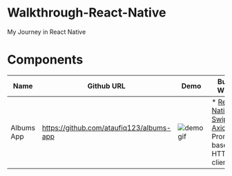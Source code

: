 # Walkthrough-React-Native

My Journey in React Native


# Components

Name | Github URL | Demo | Built With
--- | --- | --- | ---
Albums App | https://github.com/ataufiq123/albums-app | ![demogif](http://res.cloudinary.com/dy7djjror/image/upload/v1519951322/demo.gif)|* [React Native Swiper](https://github.com/leecade/react-native-swiper)* [Axios](https://github.com/axios/axios/) - Promise based HTTP client
